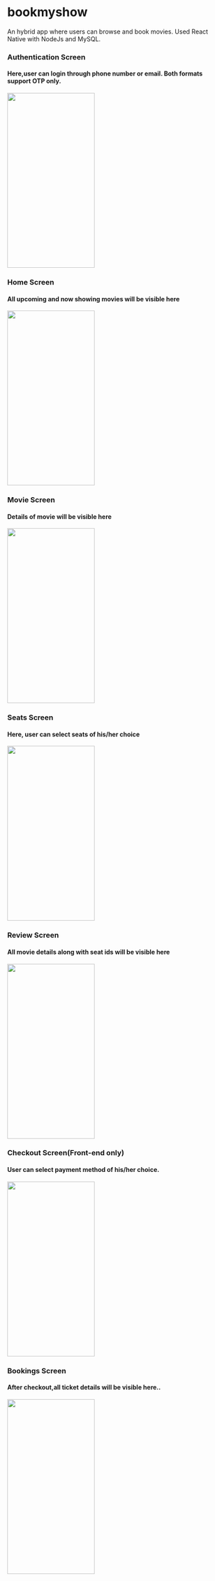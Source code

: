 
# bookmyshow
An hybrid app where users can browse and book movies.
Used React Native with NodeJs and MySQL.

### Authentication Screen
#### Here,user can login through phone number or email. Both formats support OTP only.
<img src="https://user-images.githubusercontent.com/53737668/121190085-53162600-c888-11eb-81fe-815a2f4a6682.png" width="200" height="400"/>

### Home Screen
#### All upcoming and now showing movies will be visible here
<img src="https://user-images.githubusercontent.com/53737668/121190703-ef402d00-c888-11eb-8961-a03bfeccc471.png" width="200" height="400"/>

### Movie Screen
#### Details of movie will be visible here 
<img src="https://user-images.githubusercontent.com/53737668/121190974-29a9ca00-c889-11eb-872a-9fae50aff405.png" width="200" height="400"/>

### Seats Screen
#### Here, user can select seats of his/her choice
<img src="https://user-images.githubusercontent.com/53737668/121191221-670e5780-c889-11eb-8a5d-60c0fe410a08.png" width="200" height="400"/>

### Review Screen
#### All movie details along with seat ids will be visible here
<img src="https://user-images.githubusercontent.com/53737668/121191608-c0768680-c889-11eb-8b47-1df5f6909ee3.png" width="200" height="400"/>

### Checkout Screen(Front-end only)
#### User can select payment method of his/her choice.
<img src="https://user-images.githubusercontent.com/53737668/121191845-fc115080-c889-11eb-98b1-483af7ff9ed4.png" width="200" height="400"/>

### Bookings Screen
#### After checkout,all ticket details will be visible here..
<img src="https://user-images.githubusercontent.com/53737668/121192118-3c70ce80-c88a-11eb-9b99-1a8fd867647e.png" width="200" height="400"/>




